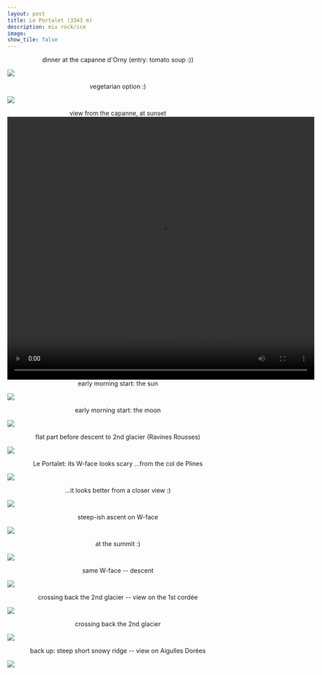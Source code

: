 ```yaml
---
layout: post
title: Le Portalet (3343 m)
description: mix rock/ice
image:
show_tile: false 
---
```




<center> dinner at the capanne d'Orny (entry: tomato soup :)) </center>

![](../assets/images/summer/portalet/IMG_20210626_185216.jpg)


<center> vegetarian option :) </center>

![](../assets/images/summer/portalet/IMG_20210626_191110.jpg)




<center> view from the capanne, at sunset </center>

<center>
	<video width="700" height="600" controls>
	  <source src="../assets/images/summer/portalet/VID_20210626_212329.mp4" type="video/mp4">
	Your browser does not support the video tag.
	</video>
</center>	




<center> early morning start: the sun </center>

![](../assets/images/summer/portalet/IMG_20210627_051751.jpg)

<center> early morning start: the moon </center>

![](../assets/images/summer/portalet/IMG_20210627_054600.jpg)



<center> flat part before descent to 2nd glacier (Ravines Rousses) </center>

![](../assets/images/summer/portalet/IMG_20210627_061940.jpg)


<center> Le Portalet: its W-face looks scary ...from the col de Plines </center>

![](../assets/images/summer/portalet/IMG-20210627-WA0023.jpg)


<center> ...it looks better from a closer view :) </center>

![](../assets/images/summer/portalet/IMG-20210627-WA0015.jpg)


<center> steep-ish ascent on W-face </center>

![](../assets/images/summer/portalet/IMG_20210627_081608.jpg)


<center> at the summit :) </center>

![](../assets/images/summer/portalet/IMG-20210627-WA0025.jpg)



<center> same W-face -- descent </center>

![](../assets/images/summer/portalet/IMG_20210627_092322.jpg)



<center> crossing back the 2nd glacier -- view on the 1st cordée </center>

![](../assets/images/summer/portalet/IMG-20210702-WA0005.jpg)


<center> crossing back the 2nd glacier </center>

![](../assets/images/summer/portalet/IMG-20210702-WA0006.jpg)


<center> back up: steep short snowy ridge -- view on Aigulles Dorées </center>

![](../assets/images/summer/portalet/IMG-20210702-WA0009.jpg)